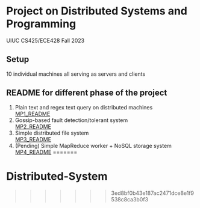 # Project on Distributed Systems and Programming
UIUC CS425/ECE428 Fall 2023

## Setup
10 individual machines all serving as servers and clients  

## README for different phase of the project
1. Plain text and regex text query on distributed machines   
[MP1_README](https://github.com/Jensen895/Distributed-Systems/blob/main/README/MP1_README.md)
2. Gossip-based fault detection/tolerant system   
[MP2_README](https://github.com/Jensen895/Distributed-Systems/blob/main/README/MP2_README.md)
3. Simple distributed file system  
[MP3_README](https://github.com/Jensen895/Distributed-Systems/blob/main/README/MP3_README.md)
4. (Pending) Simple MapReduce worker + NoSQL storage system  
[MP4_README](https://github.com/Jensen895/Distributed-Systems/blob/main/README/MP4_README.md)
=======
# Distributed-System
>>>>>>> 3ed8bf0b43e187ac2471dce8e1f9538c8ca3b0f3
